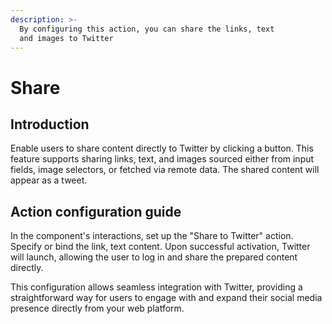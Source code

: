 ```yaml
---
description: >-
  By configuring this action, you can share the links, text
  and images to Twitter
---
```


# Share 

## Introduction   
Enable users to share content directly to Twitter by clicking a button. This feature supports sharing links, text, and images sourced either from input fields, image selectors, or fetched via remote data. The shared content will appear as a tweet.

## Action configuration guide   
In the component's interactions, set up the "Share to Twitter" action. Specify or bind the link, text content. Upon successful activation, Twitter will launch, allowing the user to log in and share the prepared content directly.

This configuration allows seamless integration with Twitter, providing a straightforward way for users to engage with and expand their social media presence directly from your web platform.


